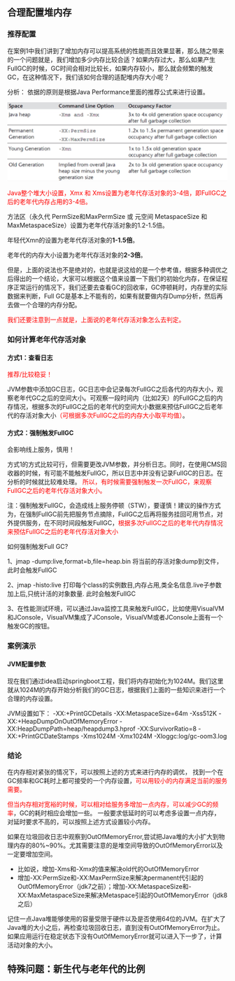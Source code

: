 ## 合理配置堆内存

### 推荐配置

在案例1中我们讲到了增加内存可以提高系统的性能而且效果显著，那么随之带来的一个问题就是，我们增加多少内存比较合适？如果内存过大，那么如果产生FullGC的时候，GC时间会相对比较长，如果内存较小，那么就会频繁的触发GC，在这种情况下，我们该如何合理的适配堆内存大小呢？

分析：
依据的原则是根据Java Performance里面的推荐公式来进行设置。

![](images/1.JVM内存配置.jpeg)

<font color = 'red'>Java整个堆大小设置，Xmx 和 Xms设置为老年代存活对象的3-4倍，即FullGC之后的老年代内存占用的3-4倍。</font>

方法区（永久代 PermSize和MaxPermSize 或 元空间 MetaspaceSize 和MaxMetaspaceSize）设置为老年代存活对象的1.2-1.5倍。

年轻代Xmn的设置为老年代存活对象的**1-1.5倍**。

老年代的内存大小设置为老年代存活对象的**2-3倍**。

但是，上面的说法也不是绝对的，也就是说这给的是一个参考值，根据多种调优之后得出的一个结论，大家可以根据这个值来设置一下我们的初始化内存，在保证程序正常运行的情况下，我们还要去查看GC的回收率，GC停顿耗时，内存里的实际数据来判断，Full GC是基本上不能有的，如果有就要做内存Dump分析，然后再去做一个合理的内存分配。

<font color = 'red'>我们还要注意到一点就是，上面说的老年代存活对象怎么去判定。</font>

### 如何计算老年代存活对象

#### 方式1：查看日志

<font color = 'red'> 推荐/比较稳妥！</font>


JVM参数中添加GC日志，GC日志中会记录每次FullGC之后各代的内存大小，观察老年代GC之后的空间大小。可观察一段时间内（比如2天）的FullGC之后的内存情况，根据多次的FullGC之后的老年代的空间大小数据来预估FullGC之后老年代的存活对象大小<font color = 'red'>（可根据多次FullGC之后的内存大小取平均值）</font>。

#### 方式2：强制触发FullGC

会影响线上服务，慎用！

方式1的方式比较可行，但需要更改JVM参数，并分析日志。同时，在使用CMS回收器的时候，有可能不能触发FullGC，所以日志中并没有记录FullGC的日志。在分析的时候就比较难处理。 <font color = 'red'>所以，有时候需要强制触发一次FullGC，来观察FullGC之后的老年代存活对象大小。</font>

注：强制触发FullGC，会造成线上服务停顿（STW），要谨慎！建议的操作方式为，在强制FullGC前先把服务节点摘除，FullGC之后再将服务挂回可用节点，对外提供服务，在不同时间段触发FullGC，<font color = 'red'>根据多次FullGC之后的老年代内存情况来预估FullGC之后的老年代存活对象大小</font>

如何强制触发Full GC?

1、jmap -dump:live,format=b,file=heap.bin <pid> 将当前的存活对象dump到文件，此时会触发FullGC

2、jmap -histo:live <pid> 打印每个class的实例数目,内存占用,类全名信息.live子参数加上后,只统计活的对象数量. 此时会触发FullGC

3、在性能测试环境，可以通过Java监控工具来触发FullGC，比如使用VisualVM和JConsole，VisualVM集成了JConsole，VisualVM或者JConsole上面有一个触发GC的按钮。

### 案例演示

#### JVM配置参数

现在我们通过idea启动springboot工程，我们将内存初始化为1024M。我们这里就从1024M的内存开始分析我们的GC日志，根据我们上面的一些知识来进行一个合理的内存设置。

JVM设置如下：
-XX:+PrintGCDetails -XX:MetaspaceSize=64m -Xss512K -XX:+HeapDumpOnOutOfMemoryError -XX:HeapDumpPath=heap/heapdump3.hprof  -XX:SurvivorRatio=8  -XX:+PrintGCDateStamps  -Xms1024M  -Xmx1024M -Xloggc:log/gc-oom3.log

 ### 结论

在内存相对紧张的情况下，可以按照上述的方式来进行内存的调优， 找到一个在GC频率和GC耗时上都可接受的一个内存设置，<font color = 'red'>可以用较小的内存满足当前的服务需要。</font>

<font color = 'red'>但当内存相对宽裕的时候，可以相对给服务多增加一点内存，可以减少GC的频率</font>，GC的耗时相应会增加一些。 一般要求低延时的可以考虑多设置一点内存， 对延时要求不高的，可以按照上述方式设置较小内存。 

如果在垃圾回收日志中观察到OutOfMemoryError,尝试把Java堆的大小扩大到物理内存的80%~90%。尤其需要注意的是堆空间导致的OutOfMemoryError以及一定要增加空间。

- 比如说，增加-Xms和-Xmx的值来解决old代的OutOfMemoryError
- 增加-XX:PermSize和-XX:MaxPermSize来解决permanent代引起的OutOfMemoryError（jdk7之前）；增加-XX:MetaspaceSize和-XX:MaxMetaspaceSize来解决Metaspace引起的OutOfMemoryError（jdk8之后）

记住一点Java堆能够使用的容量受限于硬件以及是否使用64位的JVM。在扩大了Java堆的大小之后，再检查垃圾回收日志，直到没有OutOfMemoryError为止。如果应用运行在稳定状态下没有OutOfMemoryError就可以进入下一步了，计算活动对象的大小。

## 特殊问题：新生代与老年代的比例



